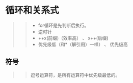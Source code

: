 # 循环和关系式
>>- for循环是先判断后执行。
>>- 逆时针
>>- ++x(前缀)（效率高） 、 x++(后缀)
>>- 优先级低（和*（解引用）一样） 、 优先级高
## 符号
>> 逗号运算符，是所有运算符中优先级最低的。
